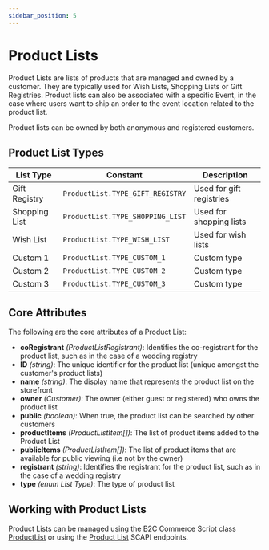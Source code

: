 ```yaml
---
sidebar_position: 5
---
```


# Product Lists

Product Lists are lists of products that are managed and owned by a customer. They are typically used for Wish Lists, Shopping Lists or Gift Registries. Product lists can also be associated with a specific Event, in the case where users want to ship an order to the event location related to the product list.

Product lists can be owned by both anonymous and registered customers.

## Product List Types

| List Type     | Constant                         | Description              |
|---------------|----------------------------------|--------------------------|
| Gift Registry | `ProductList.TYPE_GIFT_REGISTRY` | Used for gift registries |
| Shopping List | `ProductList.TYPE_SHOPPING_LIST` | Used for shopping lists  |
| Wish List     | `ProductList.TYPE_WISH_LIST`     | Used for wish lists      |
| Custom 1      | `ProductList.TYPE_CUSTOM_1`      | Custom type              |
| Custom 2      | `ProductList.TYPE_CUSTOM_2`      | Custom type              |
| Custom 3      | `ProductList.TYPE_CUSTOM_3`      | Custom type              |

## Core Attributes

The following are the core attributes of a Product List:

- **coRegistrant** _(ProductListRegistrant)_: Identifies the co-registrant for the product list, such as in the case of a wedding registry
- **ID** _(string)_: The unique identifier for the product list (unique amongst the customer's product lists)
- **name** _(string)_: The display name that represents the product list on the storefront
- **owner** _(Customer)_: The owner (either guest or registered) who owns the product list
- **public** _(boolean)_: When true, the product list can be searched by other customers
- **productItems** _(ProductListItem[])_: The list of product items added to the Product List
- **publicItems** _(ProductListItem[])_: The list of product items that are available for public viewing (i.e not by the owner)
- **registrant** _(string)_: Identifies the registrant for the product list, such as in the case of a wedding registry
- **type** _(enum List Type)_: The type of product list

## Working with Product Lists

Product Lists can be managed using the B2C Commerce Script class [ProductList](https://salesforcecommercecloud.github.io/b2c-dev-doc/docs/current/scriptapi/html/index.html?target=class_dw_customer_ProductList.html) or using the [Product List](../endpoints/customer/ShopperCustomers/get-customer-product-list.md) SCAPI endpoints.

